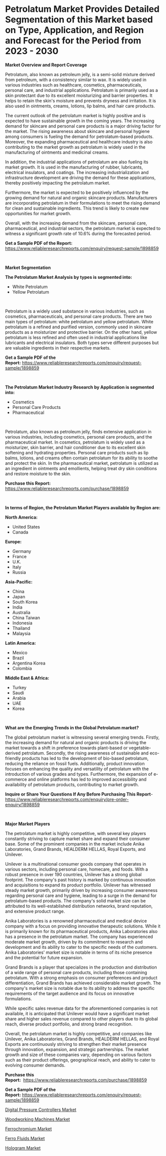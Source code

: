 <p><h1>Petrolatum Market Provides Detailed Segmentation of this Market based on Type, Application, and Region and Forecast for the Period from 2023 - 2030</h1></p><p><strong>Market Overview and Report Coverage</strong></p>
<p><p>Petrolatum, also known as petroleum jelly, is a semi-solid mixture derived from petroleum, with a consistency similar to wax. It is widely used in various industries such as healthcare, cosmetics, pharmaceuticals, personal care, and industrial applications. Petrolatum is primarily used as a skin protectant due to its excellent moisturizing and barrier properties. It helps to retain the skin's moisture and prevents dryness and irritation. It is also used in ointments, creams, lotions, lip balms, and hair care products.</p><p>The current outlook of the petrolatum market is highly positive and is expected to have sustainable growth in the coming years. The increasing demand for skincare and personal care products is a major driving factor for the market. The rising awareness about skincare and personal hygiene among consumers is fueling the demand for petrolatum-based products. Moreover, the expanding pharmaceutical and healthcare industry is also contributing to the market growth as petrolatum is widely used in the manufacturing of ointments and medicinal creams.</p><p>In addition, the industrial applications of petrolatum are also fueling its market growth. It is used in the manufacturing of rubber, lubricants, electrical insulators, and coatings. The increasing industrialization and infrastructure development are driving the demand for these applications, thereby positively impacting the petrolatum market.</p><p>Furthermore, the market is expected to be positively influenced by the growing demand for natural and organic skincare products. Manufacturers are incorporating petrolatum in their formulations to meet the rising demand for clean and sustainable ingredients. This trend is likely to create new opportunities for market growth.</p><p>Overall, with the increasing demand from the skincare, personal care, pharmaceutical, and industrial sectors, the petrolatum market is expected to witness a significant growth rate of 10.6% during the forecasted period.</p></p>
<p><strong>Get a Sample PDF of the Report:</strong> <a href="https://www.reliableresearchreports.com/enquiry/request-sample/1898859">https://www.reliableresearchreports.com/enquiry/request-sample/1898859</a></p>
<p>&nbsp;</p>
<p><strong>Market Segmentation</strong></p>
<p><strong>The Petrolatum Market Analysis by types is segmented into:</strong></p>
<p><ul><li>White Petrolatum</li><li>Yellow Petrolatum</li></ul></p>
<p>&nbsp;</p>
<p><p>Petrolatum is a widely used substance in various industries, such as cosmetics, pharmaceuticals, and personal care products. There are two main types of petrolatum: white petrolatum and yellow petrolatum. White petrolatum is a refined and purified version, commonly used in skincare products as a moisturizer and protective barrier. On the other hand, yellow petrolatum is less refined and often used in industrial applications like lubricants and electrical insulators. Both types serve different purposes but are valuable ingredients in their respective markets.</p></p>
<p><strong>Get a Sample PDF of the Report:</strong>&nbsp;<a href="https://www.reliableresearchreports.com/enquiry/request-sample/1898859">https://www.reliableresearchreports.com/enquiry/request-sample/1898859</a></p>
<p>&nbsp;</p>
<p><strong>The Petrolatum Market Industry Research by Application is segmented into:</strong></p>
<p><ul><li>Cosmetics</li><li>Personal Care Products</li><li>Pharmaceutical</li></ul></p>
<p>&nbsp;</p>
<p><p>Petrolatum, also known as petroleum jelly, finds extensive application in various industries, including cosmetics, personal care products, and the pharmaceutical market. In cosmetics, petrolatum is widely used as a moisturizer, skin barrier, and hair conditioner due to its excellent skin softening and hydrating properties. Personal care products such as lip balms, lotions, and creams often contain petrolatum for its ability to soothe and protect the skin. In the pharmaceutical market, petrolatum is utilized as an ingredient in ointments and emollients, helping treat dry skin conditions and restore moisture to the skin.</p></p>
<p><strong>Purchase this Report:</strong>&nbsp; <a href="https://www.reliableresearchreports.com/purchase/1898859">https://www.reliableresearchreports.com/purchase/1898859</a></p>
<p>&nbsp;</p>
<p><strong>In terms of Region, the Petrolatum Market Players available by Region are:</strong></p>
<p>
    <p> <strong> North America: </strong>
        <ul>
            <li>United States</li>
            <li>Canada</li>
        </ul>
        </p> 
    <p> <strong> Europe: </strong>
        <ul>
            <li>Germany</li>
            <li>France</li>
            <li>U.K.</li>
            <li>Italy</li>
            <li>Russia</li>
        </ul>
        </p> 
    <p> <strong> Asia-Pacific: </strong>
        <ul>
            <li>China</li>
            <li>Japan</li>
            <li>South Korea</li>
            <li>India</li>
            <li>Australia</li>
            <li>China Taiwan</li>
            <li>Indonesia</li>
            <li>Thailand</li>
            <li>Malaysia</li>
        </ul>
        </p> 
    <p> <strong> Latin America: </strong>
        <ul>
            <li>Mexico</li>
            <li>Brazil</li>
            <li>Argentina Korea</li>
            <li>Colombia</li>
        </ul>
        </p> 
    <p> <strong> Middle East & Africa: </strong>
        <ul>
            <li>Turkey</li>
            <li>Saudi</li>
            <li>Arabia</li>
            <li>UAE</li>
            <li>Korea</li>
        </ul>
    </p>
    </p>
<p>&nbsp;</p>
<p><strong>What are the Emerging Trends in the Global Petrolatum market?</strong></p>
<p><p>The global petrolatum market is witnessing several emerging trends. Firstly, the increasing demand for natural and organic products is driving the market towards a shift in preference towards plant-based or vegetable-derived petrolatum. Secondly, the rising awareness of sustainable and eco-friendly products has led to the development of bio-based petrolatum, reducing the reliance on fossil fuels. Additionally, product innovation focuses on enhancing the quality and versatility of petrolatum with the introduction of various grades and types. Furthermore, the expansion of e-commerce and online platforms has led to improved accessibility and availability of petrolatum products, contributing to market growth.</p></p>
<p><strong>Inquire or Share Your Questions If Any Before Purchasing This Report</strong>- <a href="https://www.reliableresearchreports.com/enquiry/pre-order-enquiry/1898859">https://www.reliableresearchreports.com/enquiry/pre-order-enquiry/1898859</a></p>
<p>&nbsp;</p>
<p><strong>Major Market Players</strong></p>
<p><p>The petrolatum market is highly competitive, with several key players constantly striving to capture market share and expand their consumer base. Some of the prominent companies in the market include Anika Laboratories, Grand Brands, HEALDERM HELLAS, Royal Exports, and Unilever.</p><p>Unilever is a multinational consumer goods company that operates in various sectors, including personal care, homecare, and foods. With a robust presence in over 190 countries, Unilever has a strong global footprint. The company's past history is marked by continuous innovation and acquisitions to expand its product portfolio. Unilever has witnessed steady market growth, primarily driven by increasing consumer awareness regarding personal care and hygiene, leading to a surge in the demand for petrolatum-based products. The company's solid market size can be attributed to its well-established distribution networks, brand reputation, and extensive product range.</p><p>Anika Laboratories is a renowned pharmaceutical and medical device company with a focus on providing innovative therapeutic solutions. While it is primarily known for its pharmaceutical products, Anika Laboratories also has a presence in the petrolatum market. The company has experienced moderate market growth, driven by its commitment to research and development and its ability to cater to the specific needs of the customers. Anika Laboratories' market size is notable in terms of its niche presence and the potential for future expansion.</p><p>Grand Brands is a player that specializes in the production and distribution of a wide range of personal care products, including those containing petrolatum. With a strong emphasis on consumer preferences and product differentiation, Grand Brands has achieved considerable market growth. The company's market size is notable due to its ability to address the specific requirements of the target audience and its focus on innovative formulations.</p><p>While specific sales revenue data for the aforementioned companies is not available, it is anticipated that Unilever would have a significant market share and higher sales revenue compared to other players due to its global reach, diverse product portfolio, and strong brand recognition.</p><p>Overall, the petrolatum market is highly competitive, and companies like Unilever, Anika Laboratories, Grand Brands, HEALDERM HELLAS, and Royal Exports are continuously striving to strengthen their market presence through innovation, expansion, and strategic partnerships. The market growth and size of these companies vary, depending on various factors such as their product offerings, geographical reach, and ability to cater to evolving consumer demands.</p></p>
<p><strong>Purchase this Report:</strong>&nbsp;&nbsp;<a href="https://www.reliableresearchreports.com/purchase/1898859">https://www.reliableresearchreports.com/purchase/1898859</a></p>
<p></p>
<p><strong>Get a Sample PDF of the Report:</strong>&nbsp;<a href="https://www.reliableresearchreports.com/enquiry/request-sample/1898859">https://www.reliableresearchreports.com/enquiry/request-sample/1898859</a></p>
<p><p><a href="https://medium.com/@reyeshowell655/digital-pressure-controllers-market-the-key-to-successful-business-strategy-forecast-till-2030-8efbd1e843bb">Digital Pressure Controllers Market</a></p><p><a href="https://medium.com/@jonatanjast6362/woodworking-machines-market-insights-into-market-cagr-market-trends-and-growth-strategies-73b789d3ef3f">Woodworking Machines Market</a></p><p><a href="https://github.com/marloy8/Market-Research-Report-List-1/blob/main/ferrochromium-market.md">Ferrochromium Market</a></p><p><a href="https://github.com/aliciawhite5576/Market-Research-Report-List-1/blob/main/ferro-fluids-market.md">Ferro Fluids Market</a></p><p><a href="https://medium.com/@josephweaver29/hologram-market-analysis-its-cagr-market-segmentation-and-global-industry-overview-b4c05c918d1a">Hologram Market</a></p></p>
